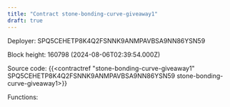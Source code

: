 ```yaml
---
title: "Contract stone-bonding-curve-giveaway1"
draft: true
---
```

Deployer: SPQ5CEHETP8K4Q2FSNNK9ANMPAVBSA9NN86YSN59


 



Block height: 160798 (2024-08-06T02:39:54.000Z)

Source code: {{<contractref "stone-bonding-curve-giveaway1" SPQ5CEHETP8K4Q2FSNNK9ANMPAVBSA9NN86YSN59 stone-bonding-curve-giveaway1>}}

Functions:


